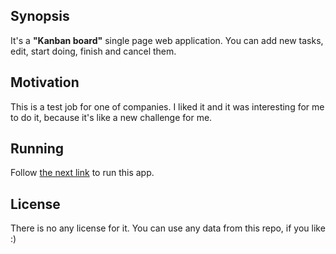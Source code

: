 ## Synopsis

It's a **"Kanban board"** single page web application. You can add new tasks, edit, start doing, finish and cancel them.

## Motivation

This is a test job for one of companies. I liked it and it was interesting for me to do it, because it's like a new challenge for me.

## Running

Follow [the next link](http://NRJman.github.io) to run this app.

## License

There is no any license for it. You can use any data from this repo, if you like :)
